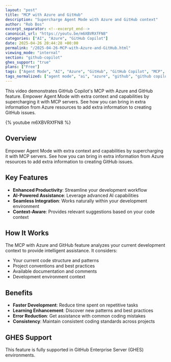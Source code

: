 ```yaml
---
layout: "post"
title: "MCP with Azure and GitHub"
description: "Supercharge Agent Mode with Azure and GitHub context"
author: "Rob Bos"
excerpt_separator: <!--excerpt_end-->
canonical_url: "https://youtu.be/m6XBVRXfFN8"
categories: ["AI", "Azure", "GitHub Copilot"]
date: 2025-04-26 20:44:28 +00:00
permalink: "/2025-04-26-MCP-with-Azure-and-GitHub.html"
viewing_mode: "internal"
section: "github-copilot"
ghes_support: "true"
plans: ["Free"]
tags: ["Agent Mode", "AI", "Azure", "GitHub", "GitHub Copilot", "MCP", "Videos"]
tags_normalized: ["agent mode", "ai", "azure", "github", "github copilot", "mcp", "videos"]
---
```


This video demonstrates GitHub Copilot's MCP with Azure and GitHub feature. Empower Agent Mode with extra context and capabilities by supercharging it with MCP servers. See how you can bring in extra information from Azure resources to add extra information to creating GitHub issues.<!--excerpt_end-->

{% youtube m6XBVRXfFN8 %}

## Overview

Empower Agent Mode with extra context and capabilities by supercharging it with MCP servers. See how you can bring in extra information from Azure resources to add extra information to creating GitHub issues.

## Key Features

- **Enhanced Productivity**: Streamline your development workflow
- **AI-Powered Assistance**: Leverage advanced AI capabilities
- **Seamless Integration**: Works naturally within your development environment
- **Context-Aware**: Provides relevant suggestions based on your code context

## How It Works

The MCP with Azure and GitHub feature analyzes your current development context to provide intelligent assistance. It considers:

- Your current code structure and patterns
- Project conventions and best practices
- Available documentation and comments
- Development environment context

## Benefits

- **Faster Development**: Reduce time spent on repetitive tasks
- **Learning Enhancement**: Discover new patterns and best practices
- **Error Reduction**: Get assistance with common coding mistakes
- **Consistency**: Maintain consistent coding standards across projects

## GHES Support

This feature is fully supported in GitHub Enterprise Server (GHES) environments.
